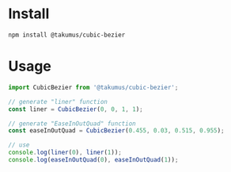 # Install
`npm install @takumus/cubic-bezier`
# Usage
```js
import CubicBezier from '@takumus/cubic-bezier';

// generate "liner" function
const liner = CubicBezier(0, 0, 1, 1);

// generate "EaseInOutQuad" function
const easeInOutQuad = CubicBezier(0.455, 0.03, 0.515, 0.955);

// use
console.log(liner(0), liner(1));
console.log(easeInOutQuad(0), easeInOutQuad(1));
```
